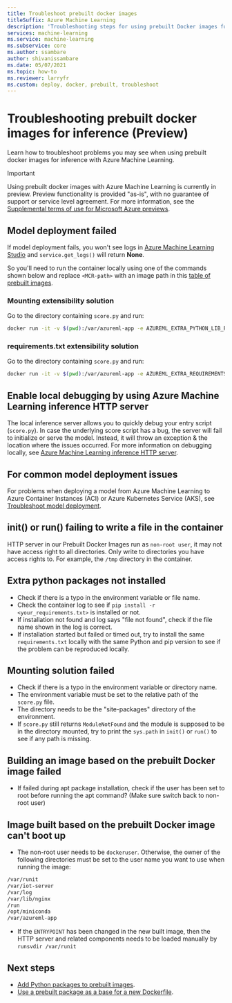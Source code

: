 ```yaml
---
title: Troubleshoot prebuilt docker images
titleSuffix: Azure Machine Learning
description: 'Troubleshooting steps for using prebuilt Docker images for inference.'
services: machine-learning
ms.service: machine-learning
ms.subservice: core
ms.author: ssambare
author: shivanissambare
ms.date: 05/07/2021
ms.topic: how-to
ms.reviewer: larryfr
ms.custom: deploy, docker, prebuilt, troubleshoot
---
```

# Troubleshooting prebuilt docker images for inference (Preview)

Learn how to troubleshoot problems you may see when using prebuilt docker images for inference with Azure Machine Learning.

> [!IMPORTANT]
> Using prebuilt docker images with Azure Machine Learning is currently in preview. Preview functionality is provided "as-is", with no guarantee of support or service level agreement. For more information, see the [Supplemental terms of use for Microsoft Azure previews](https://azure.microsoft.com/support/legal/preview-supplemental-terms/).
## Model deployment failed

If model deployment fails, you won't see logs in [Azure Machine Learning Studio](https://ml.azure.com/) and `service.get_logs()` will return **None**.

So you'll need to run the container locally using one of the commands shown below and replace `<MCR-path>` with an image path in this [table of prebuilt images](concept-prebuilt-docker-images-inference.md#list-of-prebuilt-Docker-images-for-inference).

### Mounting extensibility solution

Go to the directory containing `score.py` and run:

```bash
docker run -it -v $(pwd):/var/azureml-app -e AZUREML_EXTRA_PYTHON_LIB_PATH="myenv/lib/python3.7/site-packages" <mcr-path>
```

### requirements.txt extensibility solution

Go to the directory containing `score.py` and run:

```bash
docker run -it -v $(pwd):/var/azureml-app -e AZUREML_EXTRA_REQUIREMENTS_TXT="requirements.txt" <mcr-path>
```

## Enable local debugging by using Azure Machine Learning inference HTTP server

The local inference server allows you to quickly debug your entry script (`score.py`). In case the underlying score script has a bug, the server will fail to initialize or serve the model. Instead, it will throw an exception & the location where the issues occurred. For more information on debugging locally, see [Azure Machine Learning inference HTTP server]().

## For common model deployment issues

For problems when deploying a model from Azure Machine Learning to Azure Container Instances (ACI) or Azure Kubernetes Service (AKS), see [Troubleshoot model deployment](how-to-troubleshoot-deployment.md).

## init() or run() failing to write a file in the container

HTTP server in our Prebuilt Docker Images run as `non-root user`, it may not have access right to all directories. 
Only write to directories you have access rights to. For example, the `/tmp` directory in the container.

## Extra python packages not installed

* Check if there is a typo in the environment variable or file name.
* Check the container log to see if `pip install -r <your_requirements.txt>` is installed or not.
* If installation not found and log says "file not found", check if the file name shown in the log is correct.
* If installation started but failed or timed out, try to install the same `requirements.txt` locally with the same Python and pip version to see if the problem can be reproduced locally.

## Mounting solution failed

* Check if there is a typo in the environment variable or directory name.
* The environment variable must be set to the relative path of the `score.py` file.
* The directory needs to be the "site-packages" directory of the environment.
* If `score.py` still returns `ModuleNotFound` and the module is supposed to be in the directory mounted, try to print the `sys.path` in `init()` or `run()` to see if any path is missing.

## Building an image based on the prebuilt Docker image failed

* If failed during apt package installation, check if the user has been set to root before running the apt command? (Make sure switch back to non-root user)

## Image built based on the prebuilt Docker image can't boot up

* The non-root user needs to be `dockeruser`. Otherwise, the owner of the following directories must be set to the user name you want to use when running the image:

```sh
/var/runit
/var/iot-server
/var/log
/var/lib/nginx
/run
/opt/miniconda
/var/azureml-app
```

* If the `ENTRYPOINT` has been changed in the new built image, then the HTTP server and related components needs to be loaded manually by `runsvdir /var/runit`

## Next steps

* [Add Python packages to prebuilt images](how-to-prebuilt-docker-images-inference-python-extensibility.md).
* [Use a prebuilt package as a base for a new Dockerfile](how-to-extend-prebuilt-docker-image-inference.md).